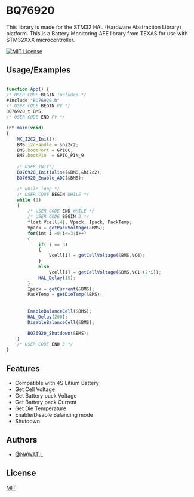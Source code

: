 
# BQ76920

This library is made for the STM32 HAL (Hardware Abstraction Library) platform. This is a Battery Monitoring AFE library from TEXAS for use with STM32XXX microcontroller.



[![MIT License](https://img.shields.io/badge/License-MIT-green.svg)](https://choosealicense.com/licenses/mit/)

## Usage/Examples

```javascript

function App() {
/* USER CODE BEGIN Includes */
#include "BQ76920.h"
/* USER CODE BEGIN PV */
BQ76920_t BMS;
/* USER CODE END PV */

int main(void)
{
    MX_I2C2_Init();
    BMS.i2cHandle = &hi2c2;
    BMS.bootPort = GPIOC;
    BMS.bootPin  = GPIO_PIN_9
    
    /* USER INIT*/
    BQ76920_Initialise(&BMS,&hi2c2);
    BQ76920_Enable_ADC(&BMS);

    /* while loop */
    /* USER CODE BEGIN WHILE */
    while (1)
    {
        /* USER CODE END WHILE */
        /* USER CODE BEGIN 3 */
        float Vcell[4], Vpack, Ipack, PackTemp;
        Vpack = getPackVoltage(&BMS);
        for(int i =0;i<=3;i++)
        {
            if( i == 3)
            {
                Vcell[i] = getCellVoltage(&BMS,VC4);
            }
            else
                Vcell[i] = getCellVoltage(&BMS,VC1+(2*i));
            HAL_Delay(15); 
        }
        Ipack = getCurrent(&BMS);
        PackTemp = getDieTemp(&BMS);
        
        
        EnableBalanceCell(&BMS);
        HAL_Delay(200);
        DisableBalanceCell(&BMS);

        BQ76920_Shutdown(&BMS);
    }
    /* USER CODE END 3 */
}
```


    
## Features
- Compatible with 4S Litium Battery 
- Get Cell Voltage
- Get Battery pack Voltage
- Get Battery pack Current
- Get Die Temperature
- Enable/Disable Balancing mode
- Shutdown



## Authors

- [@NAWAT.L](https://www.github.com/LLL2542)


## License

[MIT](https://choosealicense.com/licenses/mit/)
